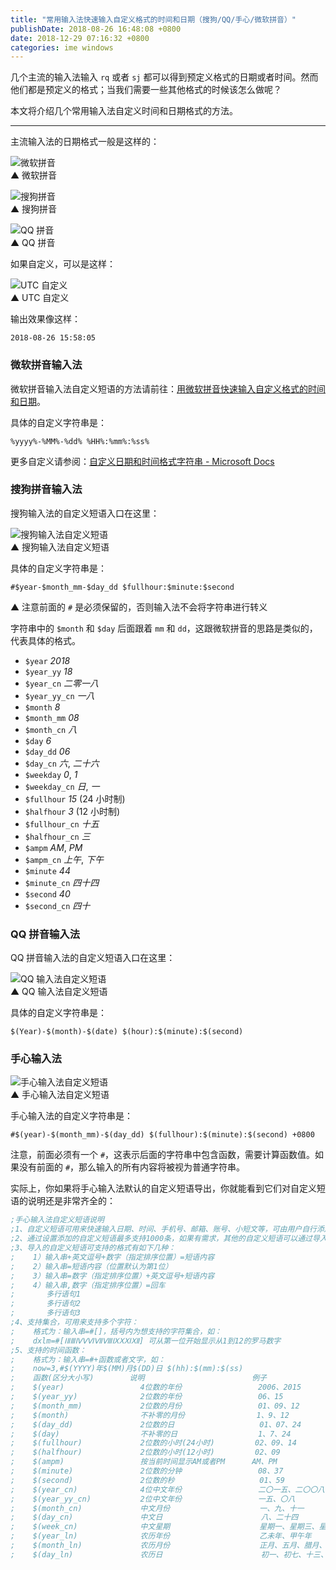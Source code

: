 ```yaml
---
title: "常用输入法快速输入自定义格式的时间和日期（搜狗/QQ/手心/微软拼音）"
publishDate: 2018-08-26 16:48:08 +0800
date: 2018-12-29 07:16:32 +0800
categories: ime windows
---
```


几个主流的输入法输入 `rq` 或者 `sj` 都可以得到预定义格式的日期或者时间。然而他们都是预定义的格式；当我们需要一些其他格式的时候该怎么做呢？

本文将介绍几个常用输入法自定义时间和日期格式的方法。

---

主流输入法的日期格式一般是这样的：

![微软拼音](/static/posts/2018-08-26-15-49-17.png)  
▲ 微软拼音

![搜狗拼音](/static/posts/2018-08-26-15-48-07.png)  
▲ 搜狗拼音

![QQ 拼音](/static/posts/2018-08-26-15-51-53.png)  
▲ QQ 拼音

如果自定义，可以是这样：

![UTC 自定义](/static/posts/2018-08-26-15-52-50.png)  
▲ UTC 自定义

输出效果像这样：

```
2018-08-26 15:58:05
```

### 微软拼音输入法

微软拼音输入法自定义短语的方法请前往：[用微软拼音快速输入自定义格式的时间和日期](/ime/2017/09/18/date-time-format-using-microsoft-pinyin.html)。

具体的自定义字符串是：

```
%yyyy%-%MM%-%dd% %HH%:%mm%:%ss%
```

更多自定义请参阅：[自定义日期和时间格式字符串 - Microsoft Docs](https://docs.microsoft.com/zh-cn/dotnet/standard/base-types/custom-date-and-time-format-strings?wt.mc_id=MVP)

### 搜狗拼音输入法

搜狗输入法的自定义短语入口在这里：

![搜狗输入法自定义短语](/static/posts/2018-08-26-15-59-22.png)  
▲ 搜狗输入法自定义短语

具体的自定义字符串是：

```
#$year-$month_mm-$day_dd $fullhour:$minute:$second
```

▲ 注意前面的 `#` 是必须保留的，否则输入法不会将字符串进行转义

字符串中的 `$month` 和 `$day` 后面跟着 `mm` 和 `dd`，这跟微软拼音的思路是类似的，代表具体的格式。

- `$year` *2018*
- `$year_yy` *18*
- `$year_cn` *二零一八*
- `$year_yy_cn` *一八*
- `$month` *8*
- `$month_mm` *08*
- `$month_cn` *八*
- `$day` *6*
- `$day_dd` *06*
- `$day_cn` *六*, *二十六*
- `$weekday` *0*, *1*
- `$weekday_cn` *日*, *一*
- `$fullhour` *15* (24 小时制)
- `$halfhour` *3* (12 小时制)
- `$fullhour_cn` *十五*
- `$halfhour_cn` *三*
- `$ampm` *AM*, *PM*
- `$ampm_cn` *上午*, *下午*
- `$minute` *44*
- `$minute_cn` *四十四*
- `$second` *40*
- `$second_cn` *四十*

### QQ 拼音输入法

QQ 拼音输入法的自定义短语入口在这里：

![QQ 输入法自定义短语](/static/posts/2018-08-26-16-16-37.png)  
▲ QQ 输入法自定义短语

具体的自定义字符串是：

```
$(Year)-$(month)-$(date) $(hour):$(minute):$(second)
```

### 手心输入法

![手心输入法自定义短语](/static/posts/2018-12-28-13-09-44.png)  
▲ 手心输入法自定义短语

手心输入法的自定义字符串是：

```
#$(year)-$(month_mm)-$(day_dd) $(fullhour):$(minute):$(second) +0800
```

注意，前面必须有一个 `#`，这表示后面的字符串中包含函数，需要计算函数值。如果没有前面的 `#`，那么输入的所有内容将被视为普通字符串。

实际上，你如果将手心输入法默认的自定义短语导出，你就能看到它们对自定义短语的说明还是非常齐全的：

```ini
;手心输入法自定义短语说明
;1、自定义短语可用来快速输入日期、时间、手机号、邮箱、账号、小短文等，可由用户自行添加和修改
;2、通过设置添加的自定义短语最多支持1000条，如果有需求，其他的自定义短语可以通过导入个性短语来实现，导入个性短语支持最大50MB和最多一百万条个性短语的文本文件，当文本大小超过50MB不进行导入，当文本中词条数超过一百万条时，只录入前一百万条数据。
;3、导入的自定义短语可支持的格式有如下几种：
;    1）输入串+英文逗号+数字（指定排序位置）=短语内容
;    2）输入串=短语内容（位置默认为第1位）
;    3）输入串=数字（指定排序位置）+英文逗号+短语内容
;    4）输入串,数字（指定排序位置）=回车
;       多行语句1
;       多行语句2
;       多行语句3
;4、支持集合，可用来支持多个字符：
;    格式为：输入串=#[]，括号内为想支持的字符集合，如：
;    dxlm=#[ⅠⅡⅢⅣⅤⅥⅦⅧⅨⅩⅪⅫ] 可从第一位开始显示从1到12的罗马数字
;5、支持的时间函数：
;    格式为：输入串=#+函数或者文字，如：
;    now=3,#$(YYYY)年$(MM)月$(DD)日 $(hh):$(mm):$(ss)
;    函数(区分大小写)        说明                        例子
;    $(year)                 4位数的年份                 2006、2015
;    $(year_yy)              2位数的年份                 06、15
;    $(month_mm)             2位数的月份                 01、09、12
;    $(month)                不补零的月份                1、9、12
;    $(day_dd)               2位数的日                   01、07、24
;    $(day)                  不补零的日                  1、7、24
;    $(fullhour)             2位数的小时(24小时)         02、09、14
;    $(halfhour)             2位数的小时(12小时)         02、09
;    $(ampm)                 按当前时间显示AM或者PM      AM、PM
;    $(minute)               2位数的分钟                 08、37
;    $(second)               2位数的秒                   01、59
;    $(year_cn)              4位中文年份                 二〇一五、二〇〇八
;    $(year_yy_cn)           2位中文年份                 一五、〇八
;    $(month_cn)             中文月份                    一、九、十一
;    $(day_cn)               中文日                      八、二十四
;    $(week_cn)              中文星期                    星期一、星期三、星期天
;    $(year_ln)              农历年份                    乙未年、甲午年
;    $(month_ln)             农历月份                    正月、五月、腊月、冬月
;    $(day_ln)               农历日                      初一、初七、十三、廿四
```
